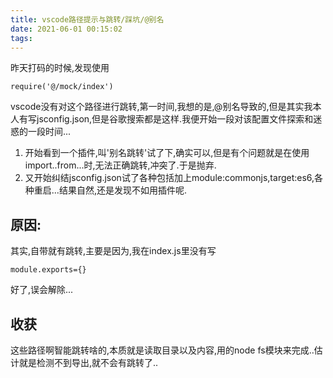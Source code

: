 ```yaml
---
title: vscode路径提示与跳转/踩坑/@别名
date: 2021-06-01 00:15:02
tags:
---
```

  昨天打码的时候,发现使用
  ```
  require('@/mock/index')
  ```
  vscode没有对这个路径进行跳转,第一时间,我想的是,@别名导致的,但是其实我本人有写jsconfig.json,但是谷歌搜索都是这样.我便开始一段对该配置文件探索和迷惑的一段时间...  
1. 开始看到一个插件,叫'别名跳转'试了下,确实可以,但是有个问题就是在使用import..from...时,无法正确跳转,冲突了.于是抛弃.
2. 又开始纠结jsconfig.json试了各种包括加上module:commonjs,target:es6,各种重启...结果自然,还是发现不如用插件呢.

## 原因:
其实,自带就有跳转,主要是因为,我在index.js里没有写
```
module.exports={}
```
好了,误会解除...
## 收获
这些路径啊智能跳转啥的,本质就是读取目录以及内容,用的node fs模块来完成..估计就是检测不到导出,就不会有跳转了..